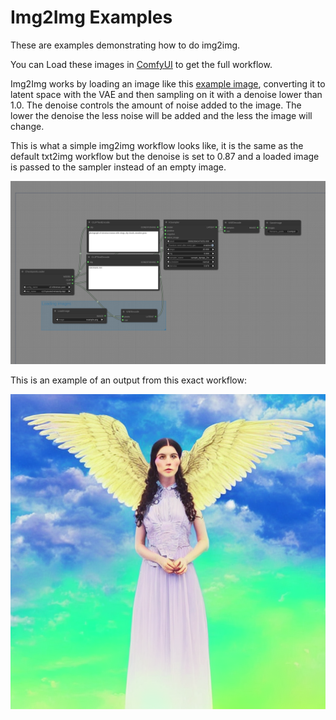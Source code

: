 # Img2Img Examples

These are examples demonstrating how to do img2img.

You can Load these images in [ComfyUI](https://github.com/comfyanonymous/ComfyUI) to get the full workflow.

Img2Img works by loading an image like this [example image](https://github.com/comfyanonymous/ComfyUI/blob/master/input/example.png), converting it to latent space with the VAE and then sampling on it with a denoise lower than 1.0. The denoise controls the amount of noise added to the image. The lower the denoise the less noise will be added and the less the image will change.

This is what a simple img2img workflow looks like, it is the same as the default txt2img workflow but the denoise is set to 0.87 and a loaded image is passed to the sampler instead of an empty image.

![Example](img2img_workflow.png)

This is an example of an output from this exact workflow:

![Example](img2img.png)

